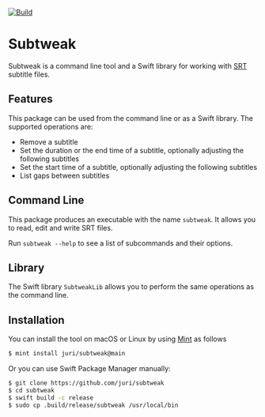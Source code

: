 [![Build](https://github.com/juri/subtweak/actions/workflows/build.yml/badge.svg)](https://github.com/juri/subtweak/actions/workflows/build.yml)

# Subtweak

Subtweak is a command line tool and a Swift library for working with [SRT] subtitle files.

## Features

This package can be used from the command line or as a Swift library. The supported operations are:

- Remove a subtitle
- Set the duration or the end time of a subtitle, optionally adjusting the following subtitles
- Set the start time of a subtitle, optionally adjusting the following subtitles
- List gaps between subtitles

## Command Line

This package produces an executable with the name `subtweak`. It allows you to read, edit and write SRT files.

Run `subtweak --help` to see a list of subcommands and their options.

## Library

The Swift library `SubtweakLib` allows you to perform the same operations as the command line.

## Installation

You can install the tool on macOS or Linux by using [Mint] as follows

```sh
$ mint install juri/subtweak@main
```

Or you can use Swift Package Manager manually:

```sh
$ git clone https://github.com/juri/subtweak
$ cd subtweak
$ swift build -c release
$ sudo cp .build/release/subtweak /usr/local/bin
```

[SRT]: https://en.wikipedia.org/wiki/SubRip
[Mint]: https://github.com/yonaskolb/Mint
